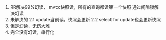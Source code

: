 1. RR解决99%幻读，
     mvcc快照读，所有的查询都读第一个快照
     通过间隙锁解决幻读
2. 未解决的
  2.1 update当前读，快照会更新
  2.2 select for update也会更新快照
3. 但是幻读，无伤大雅
4. 完全没有幻读，串行化